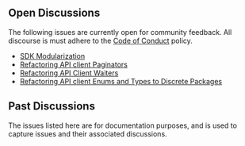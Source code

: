 Open Discussions
---
The following issues are currently open for community feedback.
All discourse is must adhere to the [Code of Conduct] policy.

* [SDK Modularization](https://github.com/aws/aws-sdk-go-v2/issues/444)
* [Refactoring API client Paginators](https://github.com/aws/aws-sdk-go-v2/issues/439)
* [Refactoring API Client Waiters](https://github.com/aws/aws-sdk-go-v2/issues/442)
* [Refactoring API client Enums and Types to Discrete Packages](https://github.com/aws/aws-sdk-go-v2/issues/445)

Past Discussions
---
The issues listed here are for documentation purposes, and is used to capture issues and their associated discussions.

[Code of Conduct]: https://github.com/aws/aws-sdk-go-v2/blob/master/CODE_OF_CONDUCT.md
